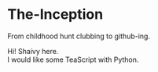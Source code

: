 # The-Inception
From childhood hunt clubbing to github-ing.

Hi!
Shaivy here.<br> 
I would like some TeaScript with Python.
